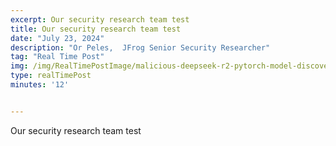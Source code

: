 ```yaml
---
excerpt: Our security research team test
title: Our security research team test
date: "July 23, 2024"
description: "Or Peles,  JFrog Senior Security Researcher"
tag: "Real Time Post"
img: /img/RealTimePostImage/malicious-deepseek‑r2-pytorch-model-discovered-hosting-xmrig-miner.png
type: realTimePost
minutes: '12'


---
```



Our security research team test


